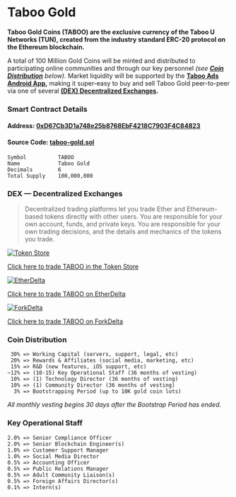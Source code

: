 # Taboo Gold

**Taboo Gold Coins (TABOO) are the exclusive currency of the Taboo U Networks (TUN), created from the industry standard ERC-20 protocol on the Ethereum blockchain.**

A total of 100 Million Gold Coins will be minted and distributed to participating online communities and through our key personnel *(see **[Coin Distribution](#coin-distribution)** below).* Market liquidity will be supported by the **[Taboo Ads Android App](https://tabooads.com/),** making it super-easy to buy and sell Taboo Gold peer-to-peer via one of several **[(DEX) Decentralized Exchanges](#dex--decentralized-exchanges).**

### Smart Contract Details

#### Address: [0xD67Cb3D1a748e25b8768EbF4218C7903F4C84823](https://etherscan.io/token/0xd67cb3d1a748e25b8768ebf4218c7903f4c84823)

#### Source Code: [taboo-gold.sol](https://github.com/taboou/taboo-gold/blob/master/taboo-gold.sol)

    Symbol          TABOO
    Name            Taboo Gold
    Decimals        6
    Total Supply    100,000,000

### DEX — Decentralized Exchanges

> Decentralized trading platforms let you trade Ether and Ethereum-based tokens directly with other users. You are responsible for your own account, funds, and private keys. You are responsible for your own trading decisions, and the details and mechanics of the tokens you trade.

[![Token Store](https://i.imgur.com/4vsJx40.png)](https://token.store/trade/0xd67cb3d1a748e25b8768ebf4218c7903f4c84823)

[Click here to trade TABOO in the Token Store](https://token.store/trade/0xd67cb3d1a748e25b8768ebf4218c7903f4c84823)

[![EtherDelta](https://i.imgur.com/1one8dx.png)](https://etherdelta.com/#0xd67cb3d1a748e25b8768ebf4218c7903f4c84823-ETH)

[Click here to trade TABOO on EtherDelta](https://etherdelta.com/#0xd67cb3d1a748e25b8768ebf4218c7903f4c84823-ETH)

[![ForkDelta](https://i.imgur.com/NdXWeqI.png)](https://forkdelta.github.io/#!/trade/0xd67cb3d1a748e25b8768ebf4218c7903f4c84823-ETH)

[Click here to trade TABOO on ForkDelta](https://forkdelta.github.io/#!/trade/0xd67cb3d1a748e25b8768ebf4218c7903f4c84823-ETH)

### Coin Distribution

     30% => Working Capital (servers, support, legal, etc) 
     20% => Rewards & Affiliates (social media, marketing, etc) 
     15% => R&D (new features, iOS support, etc) 
    ~12% => (10-15) Key Operational Staff (36 months of vesting) 
     10% => (1) Technology Director (36 months of vesting) 
     10% => (1) Community Director (36 months of vesting) 
      3% => Bootstrapping Period (up to 10K gold coin lots) 
    
*All monthly vesting begins 30 days after the Bootstrap Period has ended.*
        
### Key Operational Staff

    2.0% => Senior Compliance Officer 
    2.0% => Senior Blockchain Engineer(s) 
    1.0% => Customer Support Manager 
    1.0% => Social Media Director 
    0.5% => Accounting Officer 
    0.5% => Public Relations Manager 
    0.5% => Adult Community Liaison(s) 
    0.5% => Foreign Affairs Director(s) 
    0.1% => Intern(s)